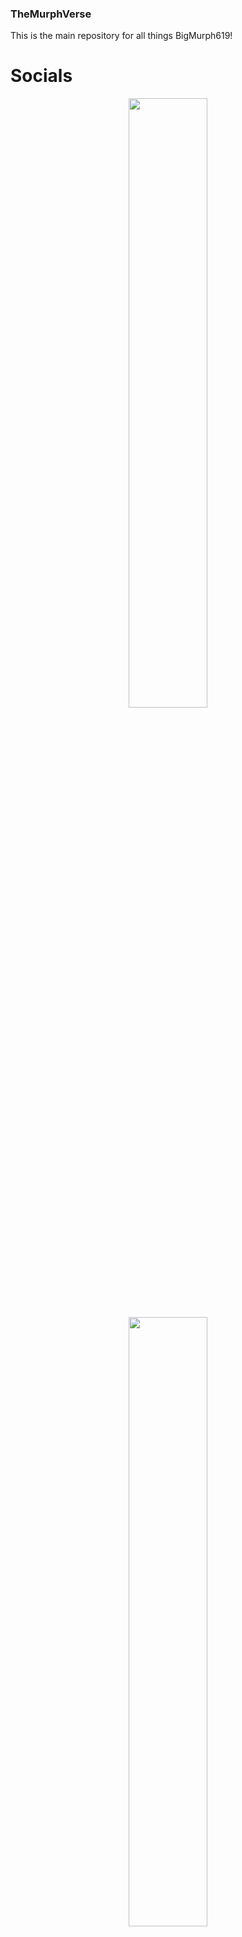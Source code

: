 ### TheMurphVerse

This is the main repository for all things BigMurph619!

# Socials

<p align="center" width="100%">
<a href="https://www.twitch.tv/bigmurph619"><img width="50%" src="https://github.com/DeathDoors/TheMurphVerse/blob/92aa0d22b30b3ddc36ba7d9ae736d34e87a32630/Images/twitch.png">
<a href="https://www.youtube.com/@BigMurph619"><img width="50%" src="https://github.com/DeathDoors/TheMurphVerse/blob/f0990197f9c44a897851084a4b612504fbaf8dac/Images/yt_logo_rgb_dark.png">
</p>

# Murphs Custom Rule Sets

**[Murphmon](https://github.com/reilnur/MurphmonRules/tree/main)** <img src="https://github.com/DeathDoors/TheMurphVerse/blob/0d5adf01e959e9c3c31d5c1268f715a3892d4cba/Images/Difficulty_rating_clover.png" width="40" height="40"> <img src="https://github.com/DeathDoors/TheMurphVerse/blob/0d5adf01e959e9c3c31d5c1268f715a3892d4cba/Images/Difficulty_rating_clover.png" width="40" height="40"> <img src="https://github.com/DeathDoors/TheMurphVerse/blob/0d5adf01e959e9c3c31d5c1268f715a3892d4cba/Images/Difficulty_rating_clover.png" width="40" height="40"> <img src="https://github.com/DeathDoors/TheMurphVerse/blob/0d5adf01e959e9c3c31d5c1268f715a3892d4cba/Images/Difficulty_rating_clover.png" width="40" height="40">

**[Monomon](https://github.com/DeathDoors/Monomon)** <img src="https://github.com/DeathDoors/TheMurphVerse/blob/0d5adf01e959e9c3c31d5c1268f715a3892d4cba/Images/Difficulty_rating_clover.png" width="40" height="40"><img src="https://github.com/DeathDoors/TheMurphVerse/blob/0d5adf01e959e9c3c31d5c1268f715a3892d4cba/Images/Difficulty_rating_clover.png" width="40" height="40"><img src="https://github.com/DeathDoors/TheMurphVerse/blob/0d5adf01e959e9c3c31d5c1268f715a3892d4cba/Images/Difficulty_rating_clover.png" width="40" height="40">

**[Buddymon](PLACEHOLDER)**

# Tournaments Held By Murph

**[2024 Murphmon Tourney](https://github.com/BigMurph619/Murphmon-Tourney-)**

<p align="center">
<img src="https://github.com/DeathDoors/TheMurphVerse/blob/cc5452ad89a13915b09954d3bd272cc663ebe6ce/Images/BigMurphLogo.jpg">



Test

<p align="center" width="100%">
Text <img src="https://github.com/DeathDoors/TheMurphVerse/blob/0d5adf01e959e9c3c31d5c1268f715a3892d4cba/Images/Difficulty_rating_clover.png" width="40" height="40">

</p>